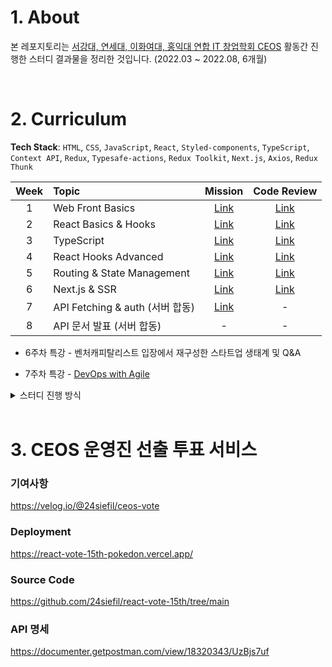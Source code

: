 # 1. About

본 레포지토리는 [서강대, 연세대, 이화여대, 홍익대 연합 IT 창업학회 CEOS](https://www.ceos.or.kr/) 활동간 진행한 스터디 결과물을 정리한 것입니다. (2022.03 ~ 2022.08, 6개월)

<br>

# 2. Curriculum

**Tech Stack**: `HTML`, `CSS`, `JavaScript`, `React`, `Styled-components`, `TypeScript`, `Context API`, `Redux`, `Typesafe-actions`, `Redux Toolkit`, `Next.js`, `Axios`, `Redux Thunk`

| Week | Topic                           |                           Mission                            |                         Code Review                          |
| :--: | :------------------------------ | :----------------------------------------------------------: | :----------------------------------------------------------: |
|  1   | Web Front Basics                | [Link](https://github.com/24siefil/vanilla-todo-15th/tree/24siefil) | [Link](https://github.com/CEOS-Developers/vanilla-todo-15th/pull/7) |
|  2   | React Basics & Hooks            | [Link](https://github.com/24siefil/react-todo-15th/tree/24siefil) | [Link](https://github.com/CEOS-Developers/react-todo-15th/pull/9) |
|  3   | TypeScript                      | [Link](https://github.com/24siefil/react-todo-15th/tree/24siefil-2) | [Link](https://github.com/CEOS-Developers/react-todo-15th/pull/19) |
|  4   | React Hooks Advanced            | [Link](https://github.com/24siefil/react-messenger-15th/tree/24siefil-redux) | [Link](https://github.com/CEOS-Developers/react-messenger-15th/pull/4) |
|  5   | Routing & State Management      | [Link](https://github.com/24siefil/react-messenger-15th/tree/24siefil-redux) | [Link](https://github.com/CEOS-Developers/react-messenger-15th/pull/13) |
|  6   | Next.js & SSR                   | [Link](https://github.com/24siefil/react-blog-15th/tree/24siefil) | [Link](https://github.com/CEOS-Developers/react-blog-15th/pull/10) |
|  7   | API Fetching & auth (서버 합동) | [Link](https://github.com/24siefil/react-vote-15th/blob/main/README.md) |                              -                               |
|  8   | API 문서 발표 (서버 합동)       |                              -                               |                              -                               |

* 6주차 특강 - 벤처캐피탈리스트 입장에서 재구성한 스타트업 생태계 및 Q&A

* 7주차 특강 - [DevOps with Agile](https://orchid-peacock-e6f.notion.site/7-DevOps-with-Agile-84ee7cf2e3504e28a560497244a0f874) 

<details>
<summary>스터디 진행 방식</summary>
<div markdown="1">

### 코드 리뷰

1. 과제 제출이 마감된 이후, Slack을 통해 **코드리뷰 파트너**가 공개됩니다.
2. 자신의 코드리뷰 파트너에게 아낌없이 리뷰를 달아주세요! 컨벤션, 코딩 스타일, 디자인 패턴 등에 대한 가감없는 (그러나 마음 상하지는 않게) 리뷰를 남겨 주시면 됩니다.
3. 여러분의 리뷰 파트너께서도 여러분의 과제를 리뷰해 드립니다. 코드리뷰에 자유롭게 대댓글을 달며 *개발자의 대화*를 해 보도록 합시다!

### 스터디 진행 순서

스터디는 전체 발표 세션 → 개별 토론 세션 → 차주 과제 공지의 순으로 진행됩니다.

### 전체 발표 세션

1. 과제 제출이 완료된 이후 Slack을 통해 2명의 발표자를 공지해 드립니다.
2. 발표자로 선정된 두 분은 전체 발표 세션에서 **10분 내로** 자유롭게 발표해 주세요.
   - 발표는 다음의 사항을 포함해서 준비해 주세요.
     - 해당 주차 과제의 시연
     - 과제를 수행하면서 중점적으로 고려한 요소
     - 과제를 수행하면서 겪었던 어려운 사항과 그것을 해결한 방법
     - 과제 요구사항 외 본인이 과제에 추가한 기능
     - Key Question에 대한 답
     - 외에 발표자가 프론트엔드 15기와 논의해 보고 싶은 이슈
3. 한 분의 발표가 끝나면 잠시 박수의 시간을 가지고 발표 내용에 대한 질문 시간을 갖습니다.

### 개별 토론 세션

1. 전체 발표 세션이 종료된 후, 3개의 그룹으로 나누어 소회의실에 입장합니다.
2. 소회의실에 입장 후 다음 사항에 대해 서로의 생각을 주고 받습니다.
   - 개별 토론 세션은 다음의 사항을 중심으로 토의해 보세요.
     - Key Question에 대한 답
     - 과제를 수행하기 위해 중점적으로 고려한 요소
     - 과제를 수행하면서 적용했던 기술 스택 (라이브러리, 디자인 패턴 등)
     - 과제 수행 중 발생했던 에러 및 해결 방법

### 차주 과제 공지

1. 개별 토론 세션이 종료된 이후에는 다음주 과제에 대한 공지가 나갑니다.
2. 차주 과제 공지에는 과제 수행을 위한 간단한 설명과 과제 제출을 위한 Repository 링크가 공개됩니다.
3. 그후 과제를 시작해 주시면 됩니다.

### 미션(과제) 수행 방법

1. 매주 미션을 진행하기 위한 **Repository**는 **일요일 스터디 시간**에 공유됩니다.
2. **미션 목표**를 염두에 두고, **필수 사항**과 **선택 사항**을 구현합니다.
3. 기능 단위로 나누어 코드를 작성하고, [커밋메세지 작성법](https://meetup.toast.com/posts/106)에 따라 커밋 합니다.
4. 미션마다 제시된 **Key Questions**에 대한 답변과 여러분들의 생각을 준비해 주세요.
   - 준비한 Key Questions에 대한 답변은 매 과제 제출 시 PR에 작성합니다.
   - Key Questions는 미션 진행을 하는 과정에서 자연스럽게 고민해 볼 만한 주제들로 선정되었습니다.
   - Key Questions에 정해진 정답이 있는 것은 아니며, 구글링이나 자료조사를 해 오는 것보다는 여러분이 미션을 진행하면서 느끼고 경험한 점을 바탕으로 준비해 주시길 권고드립니다.
   - 그 외에도 토의하거나 공유하고 싶은 토픽이 있다면 준비해 오셔도 좋습니다.
5. 해당 주 **금요일 23시 59분**까지 구현을 완료하여 [스터디 과제 제출 안내](https://www.notion.so/CEOS-15-7659819349344b6eac055b8093b896f1)에 따라 PR 템플릿에 맞춰 해당 Repository에 Pull Request를 보내 주세요.
6. **토요일**부터 **스터디 시간 전**까지는 지정된 파트너의 **코드를 리뷰**해 주세요.
   - 코드리뷰 파트너는 토요일에 공개되며, 인당 2명씩 서로 코드리뷰를 주고 받습니다.
   - 코드리뷰는 꼭 파트너만 할 필요는 없습니다. 원하신다면 다른 분의 PR에 댓글을 달아 주셔도 됩니다!
   - 운영진도 코드리뷰를 해 드리고, 운영진의 코드에 의견을 달아 주시는 것도 환영입니다.

</div>
</details>

<br>

# 3. CEOS 운영진 선출 투표 서비스

### 기여사항

https://velog.io/@24siefil/ceos-vote

### Deployment

https://react-vote-15th-pokedon.vercel.app/

### Source Code

https://github.com/24siefil/react-vote-15th/tree/main

### API 명세

https://documenter.getpostman.com/view/18320343/UzBjs7uf


